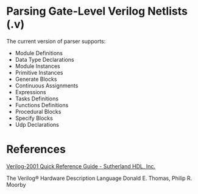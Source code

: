 Parsing Gate-Level Verilog Netlists (.v)
===

The current version of parser supports:

* Module Definitions
* Data Type Declarations
* Module Instances
* Primitive Instances
* Generate Blocks
* Continuous Assignments
* Expressions
* Tasks Definitions
* Functions Definitions
* Procedural Blocks
* Specify Blocks
* Udp Declarations

References
===

[Verilog-2001 Quick Reference Guide - Sutherland HDL, Inc.](
   http://sutherland-hdl.com/pdfs/verilog_2001_ref_guide.pdf)

The Verilog® Hardware Description Language
Donald E. Thomas, Philip R. Moorby

